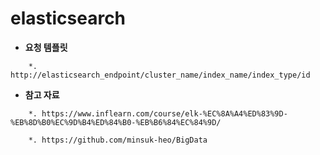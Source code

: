 # elasticsearch

* **요청 템플릿**
```
	*. http://elasticsearch_endpoint/cluster_name/index_name/index_type/id
```

* **참고 자료**
```
	*. https://www.inflearn.com/course/elk-%EC%8A%A4%ED%83%9D-%EB%8D%B0%EC%9D%B4%ED%84%B0-%EB%B6%84%EC%84%9D/

	*. https://github.com/minsuk-heo/BigData
```
